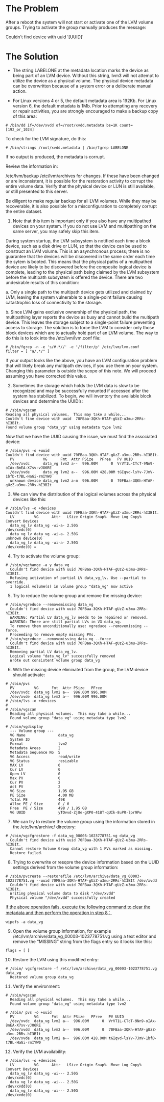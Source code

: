 # The Problem
After a reboot the system will not start or activate one of the LVM volume groups. Trying to activate the group manually produces the message:

Couldn't find device with uuid '[UUID]'
# The Solution
* The string LABELONE at the metadata location marks the device as being part of an LVM device. Without this string, lvm3 will not attempt to utilize the device as a physical volume. The physical device metadata can be overwritten because of a system error or a deliberate manual action.

* For Linux versions 4 or 5, the default metadata area is 192Kb. For Linux version 6, the default metadata is 1Mb. Prior to attempting any recovery or repair activities, you are strongly encouraged to make a backup copy of this area:

```
# /bin/dd if=/dev/xvdd of=/root/xvdd.metadata bs=1K count=[192_or_1024]
```
To check for the LVM signature, do this:

```
# /bin/strings /root/xvdd.metadata | /bin/fgrep LABELONE
```
If no output is produced, the metadata is corrupt.

Review the information in:

/etc/lvm/backup
/etc/lvm/archives
for changes. If these have been changed or are inconsistent, it is possible for the restoration activity to corrupt the entire volume data. Verify that the physical device or LUN is still available, or still presented to this server.

Be diligent to make regular backup for all LVM volumes. While they may be recoverable, it is also possible for a misconfiguration to completely corrupt the entire dataset.

1. Note that this item is important only if you also have any multipathed devices on your system. If you do not use LVM and multipathing on the same server, you may safely skip this item.

During system startup, the LVM subsystem is notified each time a block device, such as a disk drive or LUN, so that the device can be used to construct an LVM volume. This is an asynchronous process; there is no guarantee that the devices will be discovered in the same order each time the sytem is booted. This means that the physical paths of a multipathed device are likely to be discovered before the composite logical device is complete, leading to the physical path being claimed by the LVM subsystem before the multipath subsystem is offered the device. There are two undesirable results of this condition:

a. Only a single path to the multipath device gets utilized and claimed by LVM, leaving the system vulnerable to a single-point failure causing catastrophic loss of connectivity to the storage.

b. Since LVM gains exclusive ownership of the physical path, the multipathing layer reports the device as busy and cannot build the multipath device. This leaves the storage subject to a single-point failure preventing access to storage. The solution is to force the LVM to consider only those block devices which are to actually hold part of an LVM volume. The way to do this is to look into the /etc/lvm/lvm.conf file:

```
# /bin/fgrep -n -e 's/#.*//' -e '/filter/p' /etc/lvm/lvm.conf
filter = [ "a/.*/" ]
```
If your output looks like the above, you have an LVM configuration problem that will likely break any multipath devices, if you use them on your system. Changing this parameter is outside the scope of this note. We will proceed assuming you have corrected this value.

2. Sometimes the storage which holds the LVM data is slow to be recognized and may be successfully mounted if accessed after the system has stabilized. To begin, we will inventory the available block devices and determine the UUID’s:

```
# /sbin/vgscan
Reading all physical volumes.  This may take a while...
Couldn't fine device with uuid  70FBaa-3QKh-HTAF-gUzZ-u3mu-2RRs-hI3BIt.
Found volume group "data_vg" using metadata type lvm2
```
Now that we have the UUID causing the issue, we must find the associated device:

```
# /sbin/pvs -o +uuid
Couldn't find device with uuid 70FBaa-3QKh-HTAF-gUzZ-u3mu-2RRs-hI3BIt.
  PV             VG      Fmt  Attr PSize   PFree   PV UUID
  /dev/xvdc      data_vg lvm2 a--  996.00M      0  VrVT1L-CTcT-9Nn9-oIAx-BnEA-X7sv-vJO6RE
  /dev/xvde      data_vg lvm2 a--  996.00M 428.00M tGIqvd-lsYv-7JmV-1bfD-t7BL-HaGi-rmIYW0
  unknown device data_vg lvm2 a-m  996.00M      0  70FBaa-3QKh-HTAF-gUzZ-u3mu-2RRs-hI3BIt
```
3. We can view the distribution of the logical volumes across the physical devices like this:

```
# /sbin/lvs -o +devices
Couldn't find device with uuid 70FBaa-3QKh-HTAF-gUzZ-u3mu-2RRs-hI3BIt.
  LV         VG      Attr   LSize Origin Snap%  Move Log Copy%  Convert Devices
  data_vg_lv data_vg -wi-a- 2.50G                                       /dev/xvdc(0)
  data_vg_lv data_vg -wi-a- 2.50G                                       unknown device(0)
  data_vg_lv data_vg -wi-a- 2.50G                                       /dev/xvde(0) =
 ```
4. Try to activate the volume group:

```
# /sbin/vgchange -a y data_vg
  Couldn't find device with uuid 70FBaa-3QKh-HTAF-gUzZ-u3mu-2RRs-hI3BIt.
  Refusing activation of partial LV data_vg_lv. Use --partial to override.
  1 logical volume(s) in volume group "data_vg" now active
```
5. Try to reduce the volume group and remove the missing device:

```
# /sbin/vgreduce --removemissing data_vg
  Couldn't find device with uuid 70FBaa-3QKh-HTAF-gUzZ-u3mu-2RRs-hI3BIt.
  WARNING: Partial LV data_vg_lv needs to be repaired or removed.
  WARNING: There are still partial LVs in VG data_vg.
  To remove them unconditionally use: vgreduce --removemissing --force.
  Proceeding to remove empty missing PVs.
# /sbin/vgreduce --removemissing data_vg --force
  Couldn't find device with uuid 70FBaa-3QKh-HTAF-gUzZ-u3mu-2RRs-hI3BIt.
  Removing partial LV data_vg_lv.
  Logical volume "data_vg_lv" successfully removed
  Wrote out consistent volume group data_vg
```
6. With the missing device eliminated from the group, the LVM device should activate:

```
# /sbin/pvs
  PV         VG      Fmt  Attr PSize   PFree
  /dev/xvdc  data_vg lvm2 a--  996.00M 996.00M
  /dev/xvde  data_vg lvm2 a--  996.00M 996.00M
# /sbin/lvs -o +devices
#
# /sbin/vgscan
  Reading all physical volumes.  This may take a while...
  Found volume group "data_vg" using metadata type lvm2
```

```
# /sbin/vgdisplay
  --- Volume group ---
  VG Name               data_vg
  System ID
  Format                lvm2
  Metadata Areas        2
  Metadata Sequence No  5
  VG Access             read/write
  VG Status             resizable
  MAX LV                0
  Cur LV                0
  Open LV               0
  Max PV                0
  Cur PV                2
  Act PV                2
  VG Size               1.95 GB
  PE Size               4.00 MB
  Total PE              498
  Alloc PE / Size       0 / 0
  Free  PE / Size       498 / 1.95 GB
  VG UUID               yTOvvd-ZjUe-gXP0-41BT-qUIk-8uPR-lpr9Pw
```
7. We can try to restore the volume group using the information stored in the /etc/lvm/archive/ directory:

```
# /sbin/vgcfgrestore -f data_vg_00003-1023778751.vg data_vg
  Couldn't find device with uuid 70FBaa-3QKh-HTAF-gUzZ-u3mu-2RRs-hI3BIt.
  Cannot restore Volume Group data_vg with 1 PVs marked as missing.
  Restore failed.
```
8. Trying to overwrite or resqore the device information based on the UUID settings derived from the volume group information:

```
# /sbin/pvcreate --restorefile /etc/lvm/archive/data_vg_00003-1023778751.vg --uuid 70FBaa-3QKh-HTAF-gUzZ-u3mu-2RRs-hI3BIt /dev/xvdd
  Couldn't find device with uuid 70FBaa-3QKh-HTAF-gUzZ-u3mu-2RRs-hI3BIt.
  Writing physical volume data to disk "/dev/xvdd"
  Physical volume "/dev/xvdd" successfully created

```  
<u> If the above operation fails, execute the following command to clear the metadata and then perform the operation in step 8：</u>

```
wipefs -a data_vg
```

9. Open the volume group information, for example /etc/lvm/archive/data_vg_00003-1023778751.vg using a text editor and remove the “MISSING” string from the flags entry so it looks like this:

```
flags = [ ]
```
10. Restore the LVM using this modified entry:

```
# /sbin/ vgcfgrestore -f /etc/lvm/archive/data_vg_00003-1023778751.vg data_vg
  Restored volume group data_vg
```
11. Verify the environment:

```
# /sbin/vgscan
  Reading all physical volumes.  This may take a while...
  Found volume group "data_vg" using metadata type lvm2
```

```
# /sbin/ pvs -o +uuid
  PV         VG      Fmt  Attr PSize   PFree   PV UUID
  /dev/xvdc  data_vg lvm2 a--  996.00M      0  VrVT1L-CTcT-9Nn9-oIAx-BnEA-X7sv-vJO6RE
  /dev/xvdd  data_vg lvm2 a--  996.00M      0  70FBaa-3QKh-HTAF-gUzZ-u3mu-2RRs-hI3BIt
  /dev/xvde  data_vg lvm2 a--  996.00M 428.00M tGIqvd-lsYv-7JmV-1bfD-t7BL-HaGi-rmIYW0
```
12. Verify the LVM availability:

```
# /sbin/lvs -o +devices
  LV         VG      Attr   LSize Origin Snap%  Move Log Copy%  Convert Devices
  data_vg_lv data_vg -wi--- 2.50G                                       /dev/xvdc(0)
  data_vg_lv data_vg -wi--- 2.50G                                       /dev/xvdd(0)
  data_vg_lv data_vg -wi--- 2.50G                                       /dev/xvde(0)
```

